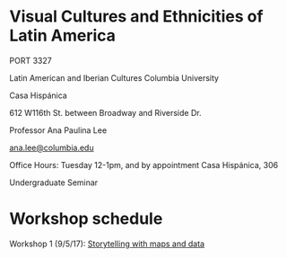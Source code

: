 # Visual Cultures and Ethnicities of Latin America

PORT 3327

Latin American and Iberian Cultures Columbia University

Casa Hispánica

612 W116th St. between Broadway and Riverside Dr.

Professor Ana Paulina Lee

ana.lee@columbia.edu

Office Hours: Tuesday 12-1pm, and by appointment Casa Hispánica, 306

Undergraduate Seminar

# Workshop schedule

Workshop 1 (9/5/17): [Storytelling with maps and data](https://docs.google.com/a/columbia.edu/presentation/d/1byvQ3be9-HvHNU1984aPqAJAatCVodg0SBZgBlxi7Jc/edit?usp=sharing)
